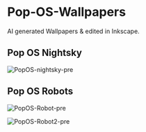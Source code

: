 # Pop-OS-Wallpapers
AI generated Wallpapers &amp; edited in Inkscape.

Pop OS Nightsky
--
![PopOS-nightsky-pre](https://github.com/user-attachments/assets/2cb0dd2b-7a16-4082-b2aa-146f37b45335)

Pop OS Robots
--
![PopOS-Robot-pre](https://github.com/user-attachments/assets/9e2f862d-b3e9-421b-a940-a386a57dc482)

![PopOS-Robot2-pre](https://github.com/user-attachments/assets/d63e92b3-1d65-4804-bc4f-4b36124fbc4f)


